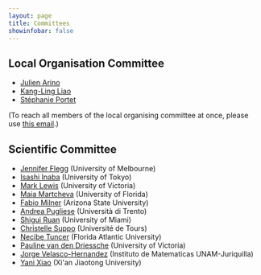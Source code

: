 ```yaml
---
layout: page
title: Committees
showinfobar: false
---
```


## Local Organisation Committee
- [Julien Arino](https://julien-arino.github.io)
- [Kang-Ling Liao](https://kang-lingliao.wixsite.com/mysite-1/home)
- [Stéphanie Portet](https://server.math.umanitoba.ca/~sportet/index.html)

(To reach all members of the local organising committee at once, please use [this email](mailto:comp.math.pop.dyn.6@gmail.com).)

## Scientific Committee
- [Jennifer Flegg](https://blogs.unimelb.edu.au/jennifer-flegg/) (University of Melbourne)
- [Isashi Inaba](https://www.ms.u-tokyo.ac.jp/~inaba/index.html) (University of Tokyo)
- [Mark Lewis](http://grad.biology.ualberta.ca/mlewis/) (University of Victoria)
- [Maia Martcheva](https://people.clas.ufl.edu/maia/) (University of Florida)
- [Fabio Milner](https://math.la.asu.edu/~milner/welc_eng.html) (Arizona State University)
- [Andrea Pugliese](https://andrea-pugliese.maths.unitn.it/) (Università di Trento)
- [Shigui Ruan](https://www.math.miami.edu/~ruan/) (University of Miami)
- [Christelle Suppo](https://www.univ-tours.fr/annuaire/christelle-suppo) (Université de Tours)
- [Necibe Tuncer](http://www.math.fau.edu/people/faculty/tuncer.php) (Florida Atlantic University)
- [Pauline van den Driessche](https://www.math.uvic.ca/faculty/pvdd/) (University of Victoria)
- [Jorge Velasco-Hernandez](https://scholar.google.com/citations?user=xX3umOsAAAAJ) (Instituto de Matematicas UNAM-Juriquilla)
- [Yani Xiao](https://www.researchgate.net/profile/Yanni-Xiao) (Xi'an Jiaotong University)

